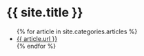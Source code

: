 <h1>{{ site.title }}</h1>
<ul>
{% for article in site.categories.articles %}
  <li>
    <a href="{{ article.url }}">{{ article.url }}</a>
  </li>
{% endfor %}
</ul>

